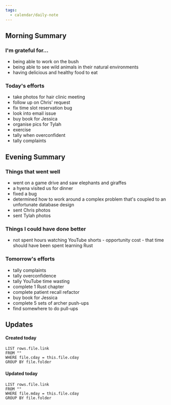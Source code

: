 ```yaml
---
tags:
  - calendar/daily-note
---
```


## Morning Summary

### I'm grateful for...

- being able to work on the bush
- being able to see wild animals in their natural environments
- having delicious and healthy food to eat

### Today's efforts

- take photos for hair clinic meeting
- follow up on Chris' request 
- fix time slot reservation bug 
- look into email issue
- buy book for Jessica
- organise pics for Tylah
- exercise 
- tally when overconfident
- tally complaints

## Evening Summary

### Things that went well

- went on a game drive and saw elephants and giraffes
- a hyena visited us for dinner
- fixed a bug
- determined how to work around a complex problem that's coupled to an unfortunate database design
- sent Chris photos
- sent Tylah photos

### Things I could have done better

- not spent hours watching YouTube shorts - opportunity cost - that time should have been spent learning Rust 

### Tomorrow's efforts

- tally complaints
- tally overconfidence
- tally YouTube time wasting
- complete 1 Rust chapter
- complete patient recall refactor
- buy book for Jessica
- complete 5 sets of archer push-ups
- find somewhere to do pull-ups

## Updates

#### Created today

```dataview
LIST rows.file.link
FROM ""
WHERE file.cday = this.file.cday
GROUP BY file.folder
```

#### Updated today

```dataview
LIST rows.file.link
FROM ""
WHERE file.mday = this.file.cday
GROUP BY file.folder
```
